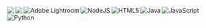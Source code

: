 <img align = "left" src = "https://github-readme-stats.vercel.app/api?username=BenDXC&show_icons=true&theme=radical"/>
<img align = "left" src = "https://github-readme-stats.vercel.app/api/top-langs/?username=BENDXC&layout=compact&show_icons=true&theme=radical"/>


<img align = "left" alt="Adobe Lightroom" src="https://img.shields.io/badge/Adobe%20Lightroom%20Classic-31A8FF.svg?style=for-the-badge&logo=Adobe%20Lightroom%20Classic&logoColor=white)" />

<img align = "left" alt="NodeJS" src="https://img.shields.io/badge/node.js-6DA55F?style=for-the-badge&logo=node.js&logoColor=white)" />

<img align = "left" alt ="HTML5" src ="https://img.shields.io/badge/html5-%23E34F26.svg?style=for-the-badge&logo=html5&logoColor=white" />
<img align = "left" alt ="Java" src ="https://img.shields.io/badge/java-%23ED8B00.svg?style=for-the-badge&logo=java&logoColor=white" />
<img align = "left"  alt ="JavaScript" src ="https://img.shields.io/badge/javascript-%23323330.svg?style=for-the-badge&logo=javascript&logoColor=%23F7DF1E" />
<img align = "left"  alt ="Python" src ="https://img.shields.io/badge/python-3670A0?style=for-the-badge&logo=python&logoColor=ffdd54" />









